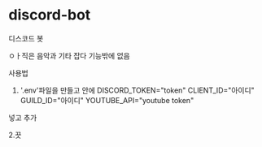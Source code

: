 # discord-bot

디스코드 봇

ㅇㅏ직은 음악과 기타 잡다 기능밖에 없음

사용법

1. '.env'파일을 만들고 안에
DISCORD_TOKEN="token"
CLIENT_ID="아이디"
GUILD_ID="아이디"
YOUTUBE_API="youtube token"

넣고 추가

2.끗

